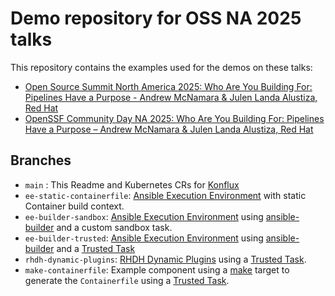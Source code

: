 # Demo repository for OSS NA 2025 talks

This repository contains the examples used for the demos on these talks:

- [Open Source Summit North America 2025: Who Are You Building For: Pipelines Have a Purpose - Andrew McNamara & Julen Landa Alustiza, Red Hat](https://ossna2025.sched.com/event/1zfjl/who-are-you-building-for-pipelines-have-a-purpose-andrew-mcnamara-julen-landa-alustiza-red-hat)
- [OpenSSF Community Day NA 2025: Who Are You Building For: Pipelines Have a Purpose – Andrew McNamara & Julen Landa Alustiza, Red Hat](https://openssfcdna2025.sched.com/event/1zhmp/who-are-you-building-for-pipelines-have-a-purpose-andrew-mcnamara-julen-landa-alustiza-red-hat)

## Branches

- `main` : This Readme and Kubernetes CRs for [Konflux](https://konflux-ci.dev/)
- `ee-static-containerfile`: [Ansible Execution Environment](https://docs.ansible.com/ansible/latest/getting_started_ee/index.html) with static Container build context.
- `ee-builder-sandbox`: [Ansible Execution Environment](https://docs.ansible.com/ansible/latest/getting_started_ee/index.html) using [ansible-builder](https://ansible.readthedocs.io/projects/builder/en/latest/) and a custom sandbox task.
- `ee-builder-trusted`: [Ansible Execution Environment](https://docs.ansible.com/ansible/latest/getting_started_ee/index.html) using [ansible-builder](https://ansible.readthedocs.io/projects/builder/en/latest/) and a [Trusted Task](https://conforma.dev/docs/policy/trusted_tasks.html)
- `rhdh-dynamic-plugins`: [RHDH Dynamic Plugins](https://github.com/redhat-developer/rhdh/blob/main/docs/dynamic-plugins/index.md) using a [Trusted Task](https://conforma.dev/docs/policy/trusted_tasks.html).
- `make-containerfile`: Example component using a [make](https://www.gnu.org/software/make/manual/make.html) target to generate the `Containerfile` using a [Trusted Task](https://conforma.dev/docs/policy/trusted_tasks.html).
